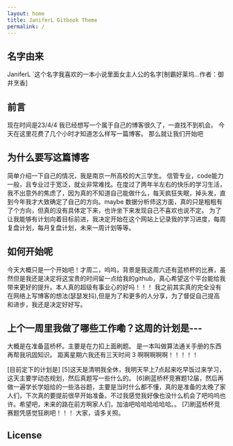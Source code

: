 ```yaml
---
layout: home
title: JaniferL Gitbook Theme
permalink: /
---
```

## 名字由来
JaniferL 
`这个名字我喜欢的一本小说里面女主人公的名字[制霸好莱坞...作者：御井烹香]

## 前言
现在时间是23/4/4
我已经想写一个属于自己的博客很久了，一直找不到机会。
今天在这里花费了几个小时才知道怎么样写一篇博客。
那么就让我们开始吧

## 为什么要写这篇博客

简单介绍一下自己的情况，我是南京一所高校的大三学生。
信管专业，code能力一般，且专业过于宽泛，就业非常难找。在度过了两年半左右的快乐的学习生活，我不出意外的焦虑了，因为真的不知道自己能做什么，每天疯狂失眠，掉头发，直到今年我才大致确定了自己的方向。maybe 数据分析师这方面，真的只是粗粗有了个方向，但真的没有具体定下来，也许坐下来发现自己不喜欢也说不定。
为了让我能够有计划向着目标前进，我决定开始在这个网站上记录我的学习进度，每周复盘计划，每月复盘计划，未来一周计划等等。
## 如何开始呢

今天大概只是一个开始吧！才周二，呜呜，背景是我这周六还有蓝桥杯的比赛，虽然但是我还是决定将这宝贵的时间留一点给我的github，真心希望这个平台能给我带来更好的提升。本人真的超级有事业心的好吗！！！
我之前其实真的完全没有在网络上写博客的想法(瑟瑟发抖),但是为了和更多的人分享，为了督促自己提高和进步，我还是决定好好写。
## 上个一周里我做了哪些工作嘞？这周的计划是---
大概是在准备蓝桥杯。主要是在力扣上面刷题。
是一本叫做算法通关手册的东西再帮我巩固知识。
距离星期六我还有三天时间   3 啊啊啊啊啊！！！！！

[目前定下的计划是]
[5]这天是清明我全休，我明天早上7点起来吃早饭过来学习，这天主要学动态规划，然后真题写一些什么的。
[6]刷蓝桥杯竞赛题12届，然后再做一遍学长学姐给的一些洛谷题，主要是当时什么都不懂，真的是准备的太晚了家人们，下次真的要提前很早开始准备。不过我感觉我好像也没什么机会了吧呜呜也许。希望吧，未来的路在前方啊家人们，加油吧哈哈哈哈哈哈。。
[7]刷蓝桥杯竞赛题凭感觉狂刷吧！！！
大家，请多关照。



## License

